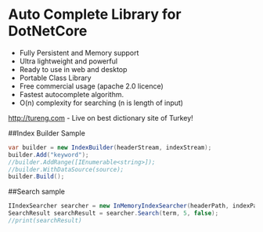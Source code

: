 # Auto Complete Library for DotNetCore
- Fully Persistent and Memory support
- Ultra lightweight and powerful
- Ready to use in web and desktop
- Portable Class Library
- Free commercial usage (apache 2.0 licence)
- Fastest autocomplete algorithm. 
- O(n) complexity for searching (n is length of input)

http://tureng.com - Live on best dictionary site of Turkey!

##Index Builder Sample
```csharp
var builder = new IndexBuilder(headerStream, indexStream);
builder.Add("keyword");
//builder.AddRange([IEnumerable<string>]);
//builder.WithDataSource(source);
builder.Build();
```

##Search sample
```csharp
IIndexSearcher searcher = new InMemoryIndexSearcher(headerPath, indexPath);
SearchResult searchResult = searcher.Search(term, 5, false);
//print(searchResult)
```
